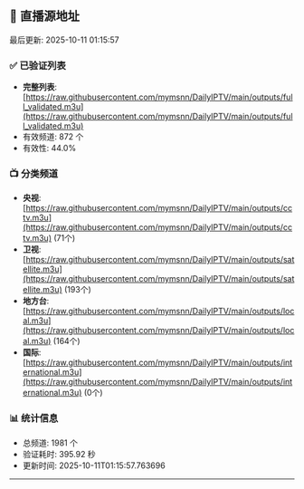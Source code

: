 ## 📡 直播源地址

最后更新: 2025-10-11 01:15:57

### ✅ 已验证列表
- **完整列表**: [https://raw.githubusercontent.com/mymsnn/DailyIPTV/main/outputs/full_validated.m3u](https://raw.githubusercontent.com/mymsnn/DailyIPTV/main/outputs/full_validated.m3u)
- 有效频道: 872 个
- 有效性: 44.0%

### 📺 分类频道
- **央视**: [https://raw.githubusercontent.com/mymsnn/DailyIPTV/main/outputs/cctv.m3u](https://raw.githubusercontent.com/mymsnn/DailyIPTV/main/outputs/cctv.m3u) (71个)
- **卫视**: [https://raw.githubusercontent.com/mymsnn/DailyIPTV/main/outputs/satellite.m3u](https://raw.githubusercontent.com/mymsnn/DailyIPTV/main/outputs/satellite.m3u) (193个)
- **地方台**: [https://raw.githubusercontent.com/mymsnn/DailyIPTV/main/outputs/local.m3u](https://raw.githubusercontent.com/mymsnn/DailyIPTV/main/outputs/local.m3u) (164个)
- **国际**: [https://raw.githubusercontent.com/mymsnn/DailyIPTV/main/outputs/international.m3u](https://raw.githubusercontent.com/mymsnn/DailyIPTV/main/outputs/international.m3u) (0个)

### 📊 统计信息
- 总频道: 1981 个
- 验证耗时: 395.92 秒
- 更新时间: 2025-10-11T01:15:57.763696

---

